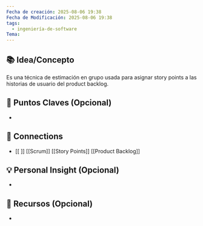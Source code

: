 ```yaml
---
Fecha de creación: 2025-08-06 19:38
Fecha de Modificación: 2025-08-06 19:38
tags:
  - ingeniería-de-software
Tema:
---
```



## 📚 Idea/Concepto 
Es una técnica de estimación en grupo usada para asignar story points a las historias de usuario del product backlog.
## 📌 Puntos Claves (Opcional)
- 

## 🔗 Connections
- [[ ]]
[[Scrum]] [[Story Points]] [[Product Backlog]]
## 💡 Personal Insight (Opcional)
- 
## 🧾 Recursos (Opcional)
- 